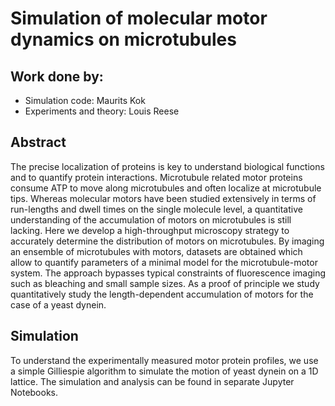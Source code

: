 # Simulation of molecular motor dynamics on microtubules

## Work done by:
* Simulation code: Maurits Kok
* Experiments and theory: Louis Reese

## Abstract
The precise localization of proteins is key to understand biological functions and to quantify protein interactions. Microtubule related motor proteins consume ATP to move along microtubules and often localize at microtubule tips. Whereas molecular motors have been studied extensively in terms of run-lengths and dwell times on the single molecule level, a quantitative understanding of the accumulation of motors on microtubules is still lacking. Here we develop a high-throughput microscopy strategy to accurately determine the distribution of motors on microtubules. By imaging an ensemble of microtubules with motors, datasets are obtained which allow to quantify parameters of a minimal model for the microtubule-motor system. The approach bypasses typical constraints of fluorescence imaging such as bleaching and small sample sizes. As a proof of principle we study quantitatively study the length-dependent accumulation of motors for the case of a yeast dynein.

## Simulation
To understand the experimentally measured motor protein profiles, we use a simple Gilliespie algorithm to simulate the motion of yeast dynein on a 1D lattice. The simulation and analysis can be found in separate Jupyter Notebooks.

